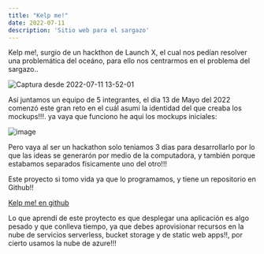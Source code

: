 ```yaml
---
title: "Kelp me!"
date: 2022-07-11
description: 'Sitio web para el sargazo'
---
```


Kelp me!, surgio de un hackthon de Launch X, el cual nos pedían resolver una problemática del oceáno, para ello nos centrarmos en el  problema del sargazo..

![Captura desde 2022-07-11 13-52-01](https://user-images.githubusercontent.com/99061178/178337191-9e6a9a06-d8cd-4b26-b70f-7d247b88618a.png)

Así juntamos un equipo de 5 integrantes, el dia 13 de Mayo del 2022 comenzó este gran reto en el cuál asumi la identidad del que creaba los mockups!!!. 
ya vaya que funciono he aqui los mockups iniciales: 

![image](https://user-images.githubusercontent.com/99061178/178337481-a46899ea-9a72-43c0-8b94-2b97a180e49f.png)

Pero vaya al ser un hackathon solo teniamos 3 dias para desarrollarlo por lo que las ideas se generarón por medio de la computadora, y también porque estabamos
separados físicamente uno del otro!!!

Este proyecto si tomo vida ya que lo programamos, y tiene un repositorio en Github!! 

[Kelp me! en github](https://github.com/OscarGPDev/Kelpme)

Lo que aprendí de este proytecto es que desplegar una aplicación es algo pesado y que conlleva tiempo, ya que debes aprovisionar recursos en la nube de servicios
serverless, bucket storage y de static web apps!!, por cierto usamos la nube de azure!!!



